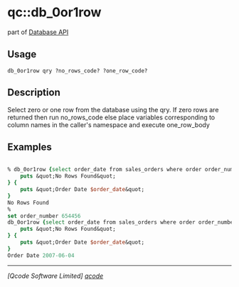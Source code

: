 qc::db_0or1row
==============

part of [Database API](../qc/wiki/DatabaseApi)

Usage
-----
`db_0or1row qry ?no_rows_code? ?one_row_code?`

Description
-----------
Select zero or one row from the database using the qry.
    If zero rows are returned then run no_rows_code else 
    place variables corresponding to column names in the caller's namespace and execute one_row_body

Examples
--------
```tcl

% db_0or1row {select order_date from sales_orders where order order_number=123} {
    puts &quot;No Rows Found&quot;
} {
    puts &quot;Order Date $order_date&quot;
}
No Rows Found
%
set order_number 654456
db_0or1row {select order_date from sales_orders where order order_number=:order_number} {
    puts &quot;No Rows Found&quot;
} {
    puts &quot;Order Date $order_date&quot;
}
Order Date 2007-06-04

```

----------------------------------
*[Qcode Software Limited] [qcode]*

[qcode]: http://www.qcode.co.uk "Qcode Software"